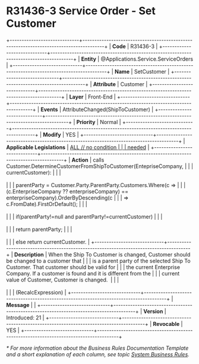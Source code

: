 ﻿---
erp.type: front-end-business-rule
erp.entity: Applications.Service.ServiceOrders
---

# R31436-3 Service Order - Set Customer
+-----------------------------+---------------------------------------------------------------------------------------+
| **Code**                    | R31436-3                                                                              |
+-----------------------------+---------------------------------------------------------------------------------------+
| **Entity**                  | @Applications.Service.ServiceOrders                                                   |
+-----------------------------+---------------------------------------------------------------------------------------+
| **Name**                    | SetCustomer                                                                           |
+-----------------------------+---------------------------------------------------------------------------------------+
| **Attribute**               | Customer                                                                              |
+-----------------------------+---------------------------------------------------------------------------------------+
| **Layer**                   | Front-End                                                                             |
+-----------------------------+---------------------------------------------------------------------------------------+
| **Events**                  | AttributeChanged(ShipToCustomer)                                                      |
+-----------------------------+---------------------------------------------------------------------------------------+
| **Priority**                | Normal                                                                                |
+-----------------------------+---------------------------------------------------------------------------------------+
| **Modify**                  | YES                                                                                   |
+-----------------------------+---------------------------------------------------------------------------------------+
| **Applicable Legislations** | [ALL // no condition                                                                  |
|                             | needed](xref:applicable-legislations)                                                 |
+-----------------------------+---------------------------------------------------------------------------------------+
| **Action**                  | calls Customer.DetermineCustomerFromShipToCustomer(EntepriseCompany,                  |
|                             | currentCustomer):                                                                     |
|                             | <br/><br/>                                                                            |
|                             | parentParty = Customer.Party.ParentParty.Customers.Where(c =\>                        |
|                             | (c.EnterpriseCompany ?? enterpriseCompany) == enterpriseCompany).OrderByDescending(c  |
|                             | =\> c.FromDate).FirstOrDefault();                                                     |
|                             | <br/><br/>                                                                            |
|                             | if(parentParty!=null and parentParty!=currentCustomer)                                |
|                             | <br/><br/>                                                                            |
|                             | return parentParty;                                                                   |
|                             | <br/><br/>                                                                            |
|                             | else return currentCustomer.                                                          |
+-----------------------------+---------------------------------------------------------------------------------------+
| **Description**             | When the Ship To Customer is changed, Customer should be changed to a customer that   |
|                             | is a parent party of the selected Ship To Customer. That customer should be valid for |
|                             | the current Enterprise Company. If a customer is found and it is different from the   |
|                             | current value of Customer, Customer is changed.                                       |
|                             | <br/><br/>                                                                            |
|                             | (RecalcExpression)                                                                    |
+-----------------------------+---------------------------------------------------------------------------------------+
| **Message**                 |                                                                                       |
+-----------------------------+---------------------------------------------------------------------------------------+
| **Version**                 | Introduced: 21                                                                        |
+-----------------------------+---------------------------------------------------------------------------------------+
| **Revocable**               | YES                                                                                   |
+-----------------------------+---------------------------------------------------------------------------------------+

*\* For more information about the Business Rules Documentation Template and a short explanation of each column, see
topic [System Business Rules](../templates/template-description-system-business-rules.md).*
